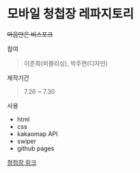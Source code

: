 # 모바일 청첩장 레파지토리


~~마음만은 비스포크~~


참여
>이준희(퍼블리싱), 박주현(디자인)

제작기간
>7.26 ~ 7.30

사용
- html
- css
- kakaomap API
- swiper
- github pages



[청첩장 링크](https://junheeyeap.github.io/woong-wedding/)
